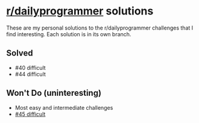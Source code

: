 # [r/dailyprogrammer](http://www.reddit.com/r/dailyprogrammer) solutions

These are my personal solutions to the r/dailyprogrammer challenges that
I find interesting. Each solution is in its own branch.

## Solved

 * #40 difficult
 * #44 difficult

## Won't Do (uninteresting)

 * Most easy and intermediate challenges
 * [#45 difficult](http://redd.it/sv6xs/)
